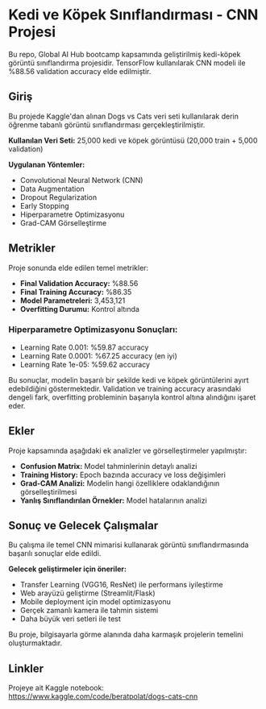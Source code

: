 # Kedi ve Köpek Sınıflandırması - CNN Projesi

Bu repo, Global AI Hub bootcamp kapsamında geliştirilmiş kedi-köpek görüntü sınıflandırma projesidir. TensorFlow kullanılarak CNN modeli ile %88.56 validation accuracy elde edilmiştir.

## Giriş

Bu projede Kaggle'dan alınan Dogs vs Cats veri seti kullanılarak derin öğrenme tabanlı görüntü sınıflandırması gerçekleştirilmiştir. 

**Kullanılan Veri Seti:** 25,000 kedi ve köpek görüntüsü (20,000 train + 5,000 validation)

**Uygulanan Yöntemler:**
- Convolutional Neural Network (CNN) 
- Data Augmentation
- Dropout Regularization
- Early Stopping
- Hiperparametre Optimizasyonu
- Grad-CAM Görselleştirme

## Metrikler

Proje sonunda elde edilen temel metrikler:

- **Final Validation Accuracy:** %88.56
- **Final Training Accuracy:** %86.35
- **Model Parametreleri:** 3,453,121
- **Overfitting Durumu:** Kontrol altında

### Hiperparametre Optimizasyonu Sonuçları:
- Learning Rate 0.001: %59.87 accuracy
- Learning Rate 0.0001: %67.25 accuracy (en iyi)
- Learning Rate 1e-05: %59.62 accuracy

Bu sonuçlar, modelin başarılı bir şekilde kedi ve köpek görüntülerini ayırt edebildiğini göstermektedir. Validation ve training accuracy arasındaki dengeli fark, overfitting probleminin başarıyla kontrol altına alındığını işaret eder.

## Ekler

Proje kapsamında aşağıdaki ek analizler ve görselleştirmeler yapılmıştır:

- **Confusion Matrix:** Model tahminlerinin detaylı analizi
- **Training History:** Epoch bazında accuracy ve loss değişimleri
- **Grad-CAM Analizi:** Modelin hangi özelliklere odaklandığının görselleştirilmesi
- **Yanlış Sınıflandırılan Örnekler:** Model hatalarının analizi

## Sonuç ve Gelecek Çalışmalar

Bu çalışma ile temel CNN mimarisi kullanarak görüntü sınıflandırmasında başarılı sonuçlar elde edildi. 

**Gelecek geliştirmeler için öneriler:**
- Transfer Learning (VGG16, ResNet) ile performans iyileştirme
- Web arayüzü geliştirme (Streamlit/Flask)
- Mobile deployment için model optimizasyonu
- Gerçek zamanlı kamera ile tahmin sistemi
- Daha büyük veri setleri ile test

Bu proje, bilgisayarla görme alanında daha karmaşık projelerin temelini oluşturmaktadır.

## Linkler

Projeye ait Kaggle notebook:
https://www.kaggle.com/code/beratpolat/dogs-cats-cnn
